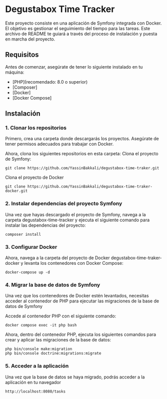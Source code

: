 # Degustabox Time Tracker

Este proyecto consiste en una aplicación de Symfony integrada con Docker. El objetivo es gestionar el seguimiento del tiempo para las tareas. Este archivo de README te guiará a través del proceso de instalación y puesta en marcha del proyecto.

## Requisitos

Antes de comenzar, asegúrate de tener lo siguiente instalado en tu máquina:

- [PHP](recomendado: 8.0 o superior)
- [Composer]
- [Docker]
- [Docker Compose]

## Instalación

### 1. Clonar los repositorios

Primero, crea una carpeta donde descargarás los proyectos. Asegúrate de tener permisos adecuados para trabajar con Docker.

Ahora, clona los siguientes repositorios en esta carpeta:
Clona el proyecto de Symfony:
```
git clone https://github.com/YassinBakkali/degustabox-time-traker.git

```
Clona el proyecto de Docker
```
git clone https://github.com/YassinBakkali/degustabox-time-traker-docker.git

```
### 2. Instalar dependencias del proyecto Symfony

Una vez que hayas descargado el proyecto de Symfony, navega a la carpeta degustabox-time-tracker y ejecuta el siguiente comando para instalar las dependencias del proyecto:
```
composer install

```
### 3. Configurar Docker 

Ahora, navega a la carpeta del proyecto de Docker degustabox-time-traker-docker y levanta los contenedores con Docker Compose:
```
docker-compose up -d

```
### 4. Migrar la base de datos de Symfony

Una vez que los contenedores de Docker estén levantados, necesitas acceder al contenedor de PHP para ejecutar las migraciones de la base de datos de Symfony

Accede al contenedor PHP con el siguiente comando:
```
docker compose exec -it php bash

```

Ahora, dentro del contenedor PHP, ejecuta los siguientes comandos para crear y aplicar las migraciones de la base de datos:
```
php bin/console make:migration
php bin/console doctrine:migrations:migrate

```

### 5. Acceder a la aplicación

Una vez que la base de datos se haya migrado, podrás acceder a la aplicación en tu navegador
```
http://localhost:8080/tasks

```
